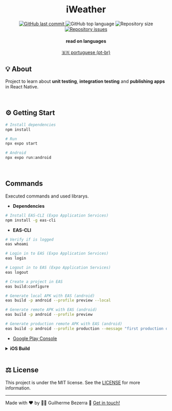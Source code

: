 <div align="center">
  <h1 align="center">
  iWeather
  </h1>
</div>

<p align="center">
<a href="https://github.com/gbdsantos/iweather/commits/master">
  <img alt="GitHub last commit" src="https://img.shields.io/github/last-commit/gbdsantos/iweather.svg">
</a>

  <img alt="GitHub top language" src="https://img.shields.io/github/languages/top/gbdsantos/iweather.svg">

  <img alt="Repository size" src="https://img.shields.io/github/repo-size/gbdsantos/iweather.svg">

  <a href="https://github.com/gbdsantos/iweather/issues">
    <img alt="Repository issues" src="https://img.shields.io/github/issues/gbdsantos/iweather.svg">
  </a>
</p>

<div align="center" style="display: none; width: 90%;">
	<img alt="ignite fleet application demonstration" src="" />
</div>

<div align="center">
<h4 align="center">read on languages</h4>
<a href="https://github.com/gbdsantos/iweather/blob/master/README.pt-br.md" hreflang="pt-br">🇧🇷 portuguese (pt-br)
</a>
</div>

## 💡 About

Project to learn about **unit testing**, **integration testing** and **publishing apps** in React Native.

<br>

## ⚙️ Getting Start

```Bash
# Install dependencies
npm install

# Run
npx expo start

# Android
npx expo run:android
```

<br>

## Commands

Executed commands and used librarys.

- **Dependencies**

```Bash
# Install EAS-CLI (Expo Application Services)
npm install -g eas-cli
```

- **EAS-CLI**

```Bash
# Verify if is logged
eas whoami

# Login in to EAS (Expo Application Services)
eas login

# Logout in to EAS (Expo Application Services)
eas logout

# Create a project in EAS
eas build:configure

# Generate local APK with EAS (android)
eas build -p android --profile preview --local

# Generate remote APK with EAS (android)
eas build -p android --profile preview

# Generate production remote APK with EAS (android)
eas build -p android --profile production --message "first production deploy"
```

- [Google Play Console](https://play.google.com/intl/en-US/console/about "Google Play Console")

<details>
<summary><strong>iOS Build</strong></summary> 

<br />

```Bash
# Install Fastlane on macOS
brew install fastlane

# Generate .IPA
npx eas build -p ios --profile preview --local
```

- [Getting started with fastlane for iOS](https://docs.fastlane.tools/getting-started/ios/setup "Getting started with fastlane for iOS")

</details>

<br>

## ⚖️ License

This project is under the MIT license. See the [LICENSE](https://github.com/gbdsantos/iweather/blob/master/LICENSE) for more information.

---
Made with ❤️ by 🧑‍🚀 Guilherme Bezerra 👋 [Get in touch!](https://www.linkedin.com/in/gbdsantos/)